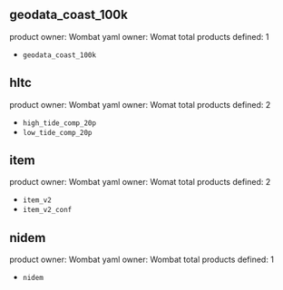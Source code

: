 ## geodata_coast_100k
product owner: Wombat
yaml owner: Womat
total products defined: 1
- `geodata_coast_100k`

## hltc
product owner: Wombat
yaml owner: Womat
total products defined: 2
- `high_tide_comp_20p`
- `low_tide_comp_20p`

## item
product owner: Wombat
yaml owner: Womat
total products defined: 2
- `item_v2`
- `item_v2_conf`

## nidem
product owner: Wombat
yaml owner: Wombat
total products defined: 1
- `nidem`
